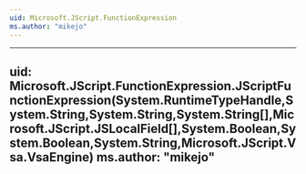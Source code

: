 ```yaml
---
uid: Microsoft.JScript.FunctionExpression
ms.author: "mikejo"
---
```


---
uid: Microsoft.JScript.FunctionExpression.JScriptFunctionExpression(System.RuntimeTypeHandle,System.String,System.String,System.String[],Microsoft.JScript.JSLocalField[],System.Boolean,System.Boolean,System.String,Microsoft.JScript.Vsa.VsaEngine)
ms.author: "mikejo"
---
